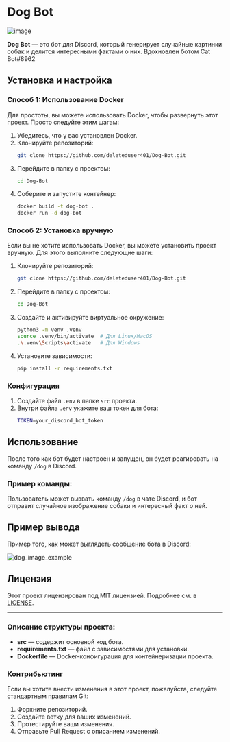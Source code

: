 # Dog Bot

![image](https://i.postimg.cc/HxjbXxQX/banner.png)

**Dog Bot** — это бот для Discord, который генерирует случайные картинки собак и делится интересными фактами о них. Вдохновлен ботом Cat Bot#8962

## Установка и настройка

### Способ 1: Использование Docker

Для простоты, вы можете использовать Docker, чтобы развернуть этот проект. Просто следуйте этим шагам:

1. Убедитесь, что у вас установлен Docker.
2. Клонируйте репозиторий:
   ```bash
   git clone https://github.com/deleteduser401/Dog-Bot.git
   ```
3. Перейдите в папку с проектом:
   ```bash
   cd Dog-Bot
   ```
4. Соберите и запустите контейнер:
   ```bash
   docker build -t dog-bot .
   docker run -d dog-bot
   ```

### Способ 2: Установка вручную

Если вы не хотите использовать Docker, вы можете установить проект вручную. Для этого выполните следующие шаги:

1. Клонируйте репозиторий:
   ```bash
   git clone https://github.com/deleteduser401/Dog-Bot.git
   ```
2. Перейдите в папку с проектом:
   ```bash
   cd Dog-Bot
   ```
3. Создайте и активируйте виртуальное окружение:
   ```bash
   python3 -m venv .venv
   source .venv/bin/activate  # Для Linux/MacOS
   .\.venv\Scripts\activate   # Для Windows
   ```
4. Установите зависимости:
   ```bash
   pip install -r requirements.txt
   ```

### Конфигурация

1. Создайте файл `.env` в папке `src` проекта.
2. Внутри файла `.env` укажите ваш токен для бота:
   ```bash
   TOKEN=your_discord_bot_token
   ```

## Использование

После того как бот будет настроен и запущен, он будет реагировать на команду `/dog` в Discord.

### Пример команды:
Пользователь может вызвать команду `/dog` в чате Discord, и бот отправит случайное изображение собаки и интересный факт о ней.

## Пример вывода

Пример того, как может выглядеть сообщение бота в Discord:

![dog_image_example](https://i.postimg.cc/44hFMygd/image.png)

## Лицензия

Этот проект лицензирован под MIT лицензией. Подробнее см. в [LICENSE](LICENSE).

---

### Описание структуры проекта:

- **src** — содержит основной код бота.
- **requirements.txt** — файл с зависимостями для установки.
- **Dockerfile** — Docker-конфигурация для контейнеризации проекта.

### Контрибьютинг

Если вы хотите внести изменения в этот проект, пожалуйста, следуйте стандартным правилам Git:

1. Форкните репозиторий.
2. Создайте ветку для ваших изменений.
3. Протестируйте ваши изменения.
4. Отправьте Pull Request с описанием изменений.
